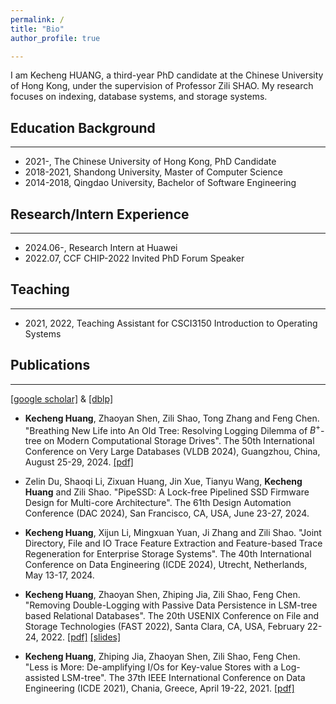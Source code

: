 ```yaml
---
permalink: /
title: "Bio"
author_profile: true

---
```


I am Kecheng HUANG, a third-year PhD candidate at the Chinese University of Hong Kong, under the supervision of Professor Zili SHAO. My research focuses on indexing, database systems, and storage systems.

## Education Background

---

- 2021-,          The Chinese University of Hong Kong,        PhD Candidate
- 2018-2021,      Shandong University,                        Master of Computer Science
- 2014-2018,      Qingdao University,                         Bachelor of Software Engineering   


## Research/Intern Experience

---

- 2024.06-,        Research Intern at Huawei
- 2022.07,         CCF CHIP-2022  Invited PhD Forum Speaker

## Teaching

---

- 2021, 2022,       Teaching Assistant for CSCI3150 Introduction to Operating Systems

## Publications

---

[[google scholar]](https://scholar.google.com/citations?user=rPhW368AAAAJ&hl)  & [[dblp]](https://dblp.org/pid/295/7080.html)

- **Kecheng Huang**, Zhaoyan Shen, Zili Shao, Tong Zhang and Feng Chen. "Breathing New Life into An Old Tree: Resolving Logging Dilemma of $B^+$-tree on Modern Computational Storage Drives". The 50th International Conference on Very Large Databases (VLDB 2024), Guangzhou, China, August 25-29, 2024. [[pdf]](https://www.vldb.org/pvldb/vol17/p134-huang.pdf)

- Zelin Du, Shaoqi Li, Zixuan Huang, Jin Xue, Tianyu Wang, **Kecheng Huang** and Zili Shao. "PipeSSD: A Lock-free Pipelined SSD Firmware Design for Multi-core Architecture". The 61th Design Automation Conference (DAC 2024), San Francisco, CA, USA, June 23-27, 2024.

- **Kecheng Huang**, Xijun Li, Mingxuan Yuan, Ji Zhang and Zili Shao. "Joint Directory, File and IO Trace Feature Extraction and Feature-based Trace Regeneration for Enterprise Storage Systems". The 40th International Conference on Data Engineering (ICDE 2024), Utrecht, Netherlands, May 13-17, 2024.


- **Kecheng Huang**, Zhaoyan Shen, Zhiping Jia, Zili Shao, Feng Chen. "Removing Double-Logging with Passive Data Persistence in LSM-tree based Relational Databases". The 20th USENIX Conference on File and Storage Technologies (FAST 2022), Santa Clara, CA, USA, February 22-24, 2022. [[pdf]](https://www.usenix.org/system/files/fast22-huang.pdf) [[slides]](https://www.usenix.org/system/files/fast22_slides_huang.pdf)

- **Kecheng Huang**, Zhiping Jia, Zhaoyan Shen, Zili Shao, Feng Chen. "Less is More: De-amplifying I/Os for Key-value Stores with a Log-assisted LSM-tree". The 37th IEEE International Conference on Data Engineering (ICDE 2021), Chania, Greece, April 19-22, 2021. [[pdf]](https://ieeexplore.ieee.org/stamp/stamp.jsp?tp=&arnumber=9458751)

